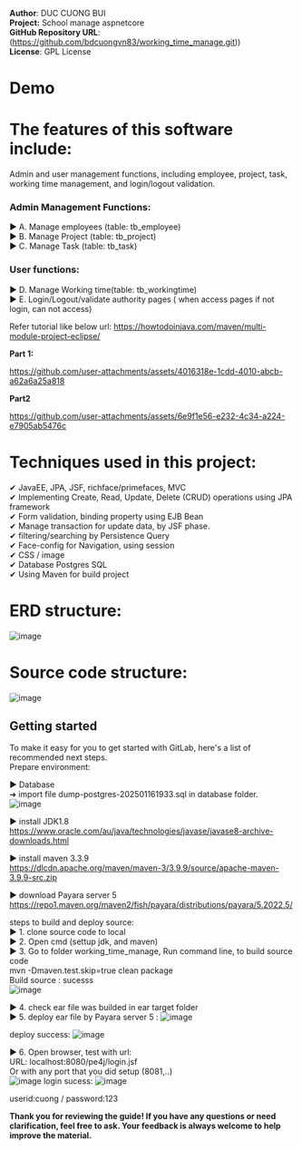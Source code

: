 
**Author**: DUC CUONG BUI  
**Project:** School manage aspnetcore  
**GitHub Repository URL**: (https://github.com/bdcuongvn83/working_time_manage.git))  
**License**: GPL License  

# Demo

# The features of this software include:  
Admin and user management functions, including employee, project, task, working time management, and login/logout validation.  

### Admin Management Functions: 
► A. Manage employees (table: tb_employee)  
► B. Manage Project (table: tb_project)  
► C. Manage Task (table: tb_task)
### User functions: 
► D. Manage Working time(table: tb_workingtime)  
► E. Login/Logout/validate authority pages ( when access pages if not login, can not access)  


Refer tutorial like below url:
https://howtodoinjava.com/maven/multi-module-project-eclipse/  

**Part 1:**

https://github.com/user-attachments/assets/4016318e-1cdd-4010-abcb-a62a6a25a818

**Part2**

https://github.com/user-attachments/assets/6e9f1e56-e232-4c34-a224-e7905ab5476c



# Techniques used in this project:  
✔ JavaEE, JPA, JSF, richface/primefaces, MVC  
✔ Implementing Create, Read, Update, Delete (CRUD) operations using JPA framework  
✔ Form validation, binding property using EJB Bean  
✔ Manage transaction for update data, by JSF phase.  
✔ filtering/searching by Persistence Query  
✔ Face-config for Navigation, using session  
✔ CSS / image  
✔ Database Postgres SQL  
✔ Using Maven for build project  

# ERD structure:  

![image](https://github.com/user-attachments/assets/a5047990-7104-404b-b451-b40aab8bc184)

# Source code structure:  

![image](https://github.com/user-attachments/assets/cbe07531-1dd7-4987-88a6-ae44a9cc141e)  


## Getting started  

To make it easy for you to get started with GitLab, here's a list of recommended next steps.  
Prepare environment:  

► Database  
➜ import file dump-postgres-202501161933.sql in database folder.  
![image](https://github.com/user-attachments/assets/3e074336-b411-4936-abc2-736cc8faa29e)  

► install JDK1.8  
https://www.oracle.com/au/java/technologies/javase/javase8-archive-downloads.html  

► install maven 3.3.9  
https://dlcdn.apache.org/maven/maven-3/3.9.9/source/apache-maven-3.9.9-src.zip  

► download Payara server 5  
https://repo1.maven.org/maven2/fish/payara/distributions/payara/5.2022.5/  

steps to build and deploy source:  
► 1. clone source code to local   
► 2. Open cmd (settup jdk, and maven)  
► 3. Go to folder working_time_manage, Run command line, to build source code  
mvn -Dmaven.test.skip=true clean package  
Build source : sucesss  
![image](https://github.com/user-attachments/assets/e1759f19-ed1f-4698-9ec6-32c27a5e42cc)  

► 4. check ear file was builded in ear target folder  
► 5. deploy ear file by Payara server 5 : 
 ![image](https://github.com/user-attachments/assets/d076b443-6a53-41d8-9910-3904ab24848c)  

deploy success:
![image](https://github.com/user-attachments/assets/4ba6cd18-969a-4924-9cad-7dc639577453)

► 6. Open browser, test with url:  
URL: localhost:8080/pe4j/login.jsf  
Or with any port that you did setup (8081,..)  
![image](https://github.com/user-attachments/assets/f445b412-3ace-486e-ad28-1b7b3f0bd54a)
login sucess:
![image](https://github.com/user-attachments/assets/a6fabb3f-0b46-4f53-93b8-b0546de623df)

userid:cuong / password:123  

**Thank you for reviewing the guide! If you have any questions or need clarification, feel free to ask. Your feedback is always welcome to help improve the material.**





